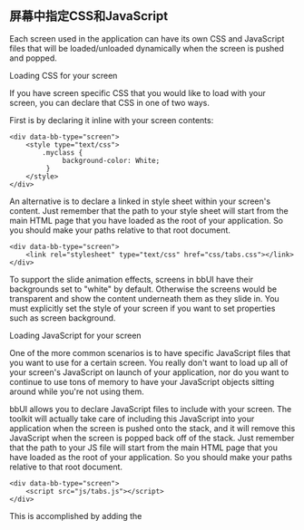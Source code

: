 屏幕中指定CSS和JavaScript
-

Each screen used in the application can have its own CSS and JavaScript files that will be loaded/unloaded dynamically when the screen is pushed and popped.

Loading CSS for your screen

If you have screen specific CSS that you would like to load with your screen, you can declare that CSS in one of two ways.

First is by declaring it inline with your screen contents:

    <div data-bb-type="screen">
        <style type="text/css">
            .myclass {
                 background-color: White;
             }
        </style>
    </div>

An alternative is to declare a linked in style sheet within your screen's content. Just remember that the path to your style sheet will start from the main HTML page that you have loaded as the root of your application. So you should make your paths relative to that root document.

    <div data-bb-type="screen">
        <link rel="stylesheet" type="text/css" href="css/tabs.css"></link>
    </div>
    
To support the slide animation effects, screens in bbUI have their backgrounds set to "white" by default. Otherwise the screens would be transparent and show the content underneath them as they slide in. You must explicitly set the style of your screen if you want to set properties such as screen background.

Loading JavaScript for your screen

One of the more common scenarios is to have specific JavaScript files that you want to use for a certain screen. You really don't want to load up all of your screen's JavaScript on launch of your application, nor do you want to continue to use tons of memory to have your JavaScript objects sitting around while you're not using them.

bbUI allows you to declare JavaScript files to include with your screen. The toolkit will actually take care of including this JavaScript into your application when the screen is pushed onto the stack, and it will remove this JavaScript when the screen is popped back off of the stack. Just remember that the path to your JS file will start from the main HTML page that you have loaded as the root of your application. So you should make your paths relative to that root document.

    <div data-bb-type="screen">
        <script src="js/tabs.js"></script>
    </div>
    
This is accomplished by adding the <script> element into your DOM and the src path to the JavaScript file itself.

If you have JavaScript that needs to perform some cleanup routines when your screen gets popped off of the stack, you can also declare JavaScript to be called before the screen is popped off of the stack using the onunload attribute.

    <div data-bb-type="screen">
        <script src="js/tabs.js" onunload="unloadPushListeners()"></script>
    </div>

You can also use in-line script tags with your screen. The bbUI framework will load and unload these from scope when the screen is pushed or popped.

    <div data-bb-type="screen">
        <script type="text/javascript">
             function foo() {
                   alert('foo');
             }  
        </script>
    </div>
